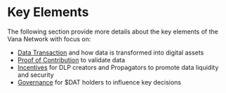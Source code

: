 # Key Elements

The following section provide more details about the key elements of the Vana Network with focus on:

* [Data Transaction](data-transactions.md) and how data is transformed into digital assets
* [Proof of Contribution](proof-of-contribution/) to validate data
* [Incentives](incentives.md) for DLP creators and Propagators to promote data liquidity and security
* [Governance](dlp-governance.md) for $DAT holders to influence key decisions
